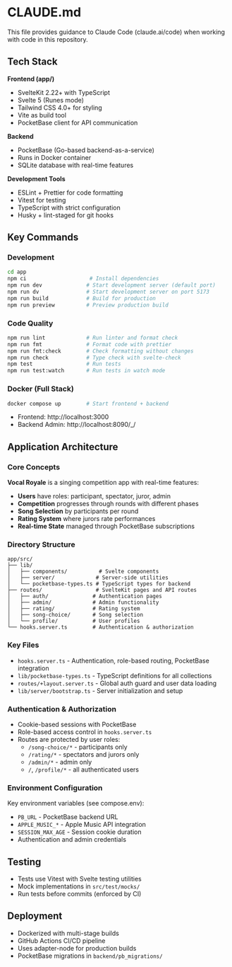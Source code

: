 # CLAUDE.md

This file provides guidance to Claude Code (claude.ai/code) when working with code in this repository.

## Tech Stack

**Frontend (app/)**
- SvelteKit 2.22+ with TypeScript
- Svelte 5 (Runes mode)
- Tailwind CSS 4.0+ for styling
- Vite as build tool
- PocketBase client for API communication

**Backend**
- PocketBase (Go-based backend-as-a-service)
- Runs in Docker container
- SQLite database with real-time features

**Development Tools**
- ESLint + Prettier for code formatting
- Vitest for testing
- TypeScript with strict configuration
- Husky + lint-staged for git hooks

## Key Commands

### Development
```bash
cd app
npm ci                    # Install dependencies
npm run dev              # Start development server (default port)
npm run dv               # Start development server on port 5173
npm run build            # Build for production
npm run preview          # Preview production build
```

### Code Quality
```bash
npm run lint             # Run linter and format check
npm run fmt              # Format code with prettier
npm run fmt:check        # Check formatting without changes
npm run check            # Type check with svelte-check
npm test                 # Run tests
npm run test:watch       # Run tests in watch mode
```

### Docker (Full Stack)
```bash
docker compose up        # Start frontend + backend
```
- Frontend: http://localhost:3000
- Backend Admin: http://localhost:8090/_/

## Application Architecture

### Core Concepts
**Vocal Royale** is a singing competition app with real-time features:
- **Users** have roles: participant, spectator, juror, admin
- **Competition** progresses through rounds with different phases
- **Song Selection** by participants per round
- **Rating System** where jurors rate performances
- **Real-time State** managed through PocketBase subscriptions

### Directory Structure
```
app/src/
├── lib/
│   ├── components/          # Svelte components
│   ├── server/             # Server-side utilities
│   └── pocketbase-types.ts # TypeScript types for backend
├── routes/                 # SvelteKit pages and API routes
│   ├── auth/              # Authentication pages
│   ├── admin/             # Admin functionality
│   ├── rating/            # Rating system
│   ├── song-choice/       # Song selection
│   └── profile/           # User profiles
└── hooks.server.ts        # Authentication & authorization
```

### Key Files
- `hooks.server.ts` - Authentication, role-based routing, PocketBase integration
- `lib/pocketbase-types.ts` - TypeScript definitions for all collections
- `routes/+layout.server.ts` - Global auth guard and user data loading
- `lib/server/bootstrap.ts` - Server initialization and setup

### Authentication & Authorization
- Cookie-based sessions with PocketBase
- Role-based access control in `hooks.server.ts`
- Routes are protected by user roles:
  - `/song-choice/*` - participants only
  - `/rating/*` - spectators and jurors only  
  - `/admin/*` - admin only
  - `/`, `/profile/*` - all authenticated users

### Environment Configuration
Key environment variables (see compose.env):
- `PB_URL` - PocketBase backend URL
- `APPLE_MUSIC_*` - Apple Music API integration
- `SESSION_MAX_AGE` - Session cookie duration
- Authentication and admin credentials

## Testing
- Tests use Vitest with Svelte testing utilities
- Mock implementations in `src/test/mocks/`
- Run tests before commits (enforced by CI)

## Deployment
- Dockerized with multi-stage builds
- GitHub Actions CI/CD pipeline
- Uses adapter-node for production builds
- PocketBase migrations in `backend/pb_migrations/`